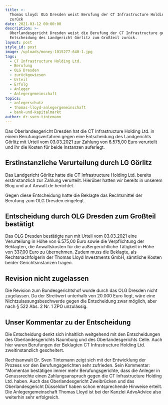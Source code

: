 ```yaml
---
title: >-
  Thomas Lloyd: OLG Dresden weist Berufung der CT Infrastructure Holding Ltd.
  zurück
date: 2021-03-12 00:00:00
description: >-
  Oberlandesgericht Dresden weist die Berufung der CT Infrastructure gegen eine
  Entscheidung des Landgericht Görlitz zum Großteil zurück.
layout: post
style_id: post
image: /uploads/money-1015277-640-1.jpg
tags:
  - CT Infrastructure Holding Ltd.
  - Berufung
  - OLG Dresden
  - zurückgewiesen
  - Urteil
  - Erfolg
  - Anleger
  - Anlegergemeinschaft
topics:
  - anlegerschutz
  - thomas-lloyd-anlegergemeinschaft
  - bank-und-kapitalmarkt
author: dr-sven-tintemann
---
```

Das Oberlandesgericht Dresden hat die CT Infrastructure Holding Ltd. in einem Berufungsverfahren gegen eine Entscheidung des Landgerichts Görlitz mit Urteil vom 03.03.2021 zur Zahlung von 6.575,00 Euro verurteilt und ihr die Kosten für beide Instanzen auferlegt.&nbsp;

## Erstinstanzliche Verurteilung durch LG Görlitz

Das Landgericht Görlitz hatte die CT Infrastructure Holding Ltd. bereits erstinstanzlich zur Zahlung verurteilt. Hierüber hatten wir bereits in unserem Blog und auf Anwalt.de berichtet.&nbsp;

Gegen diese Entscheidung hatte die Beklagte das Rechtsmittel der Berufung zum OLG Dresden eingelegt.&nbsp;

## Entscheidung durch OLG Dresden zum Gro&szlig;teil bestätigt

Das OLG Dresden bestätigte nun mit Urteil vom 03.03.2021 eine Verurteilung in Höhe von 6.575,00 Euro sowie die Verpflichtung der Beklagten, die Anwaltskosten für die au&szlig;ergerichtliche Tätigkeit in Höhe von 337,00 Euro zu übernehmen. Zudem muss die Beklagte, als Rechtsnachfolgerin der Thomas Lloyd Investments GmbH, sämtliche Kosten beider Gerichtsinstanzen tragen.&nbsp;

## Revision nicht zugelassen

Die Revision zum Bundesgerichtshof wurde durch das OLG Dresden nicht zugelassen. Da der Streitwert unterhalb von 20.000 Euro liegt, wäre eine Nichtzulassungsbeschwerde gegen die Entscheidung zwar möglich, aber nach &sect; 522 Abs. 2 Nr. 1 ZPO unzulässig.

## Unser Kommentar zu der Entscheidung

Die Entscheidung denkt sich inhaltlich weitgehend mit den Entscheidungen des Oberlandesgerichts Naumburg und des Oberlandesgerichts Celle. Auch hier waren Berufungen der Beklagten CT Infrastructure Holding Ltd. zweitinstanzlich gescheitert.&nbsp;

Rechtsanwalt Dr. Sven Tintemann zeigt sich mit der Entwicklung der Prozess vor den Berufungsgerichten sehr zufrieden. Sein Kommentar: "Momentan bestätigen immer mehr Berufungsgerichte, dass die Anleger in Genussrechte einen Zahlungsanspruch gegen die CT Infrastructure Holding Ltd. haben. Auch das Oberlandesgericht Zweibrücken und das Oberlandesgericht Düsseldorf haben schon entsprechende Hinweise erteilt. Die Anlegergemeinschaft Thomas Lloyd ist bei der Kanzlei AdvoAdvice also weiterhin sehr erfolgreich.
